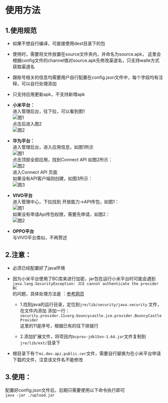 # 使用方法

## 1.使用规范
* 如果不想自行编译，可直接使用dest目录下的包  
* 使用时，需要将文件放置在source文件夹内，并命名为source.apk，
  这里会根据config文件的channel值对source.apk先修改渠道名，只支持walle方式获取渠道名  
* 跟账号相关的信息均需要用户自行配置在config.json文件中，每个字段均有注释，可以自行处理添加
* 只支持应用更新apk，不支持新增apk
  

* **小米平台：**  
进入管理后台，往下拉，可以看到图1  
![图1](./dest/img/小米1.png)  
点击后进入图2  
![图2](./dest/img/小米2.png)  
  

* **华为平台：**  
进入管理后台，进入应用信息，如图1所示  
![图1](./dest/img/华为1.png)  
点击顶部全部应用，找到Connect API 如图2所示：  
![图2](./dest/img/华为2.png)   
进入Connect API 页面  
如果没有API客户端则创建，如图3所示：  
![图3](./dest/img/华为3.png)   
  

* **VIVO平台**  
进入管理中心，下拉找到 开放能力->API传包，如图1：  
![图1](./dest/img/VIVO1.png)  
如果没有申请Api传包权限，需要先申请，如图2：  
![图2](./dest/img/VIVO2.png)
  

* **OPPO平台**  
  与VIVO平台类似，不再赘述

## 2.注意：
* 必须已经配置好了java环境  
* 因为小米平台使用了BC库来进行加密，jar包在运行小米平台时可能会遇到  
`java.lang.SecurityException: JCE cannot authenticate the provider BC`  
的问题，具体处理方法是 ：[参考网页](https://blog.csdn.net/qq_32327553/article/details/73883440) 
    + 1.找到java的运行目录，定位到`jre/lib/security/java.security` 文件，在文件内添加
        添加一行：
        `security.provider.11=org.bouncycastle.jce.provider.BouncyCastleProvider`  
        这里的11是序号，根据已有的往下排就行  
        
    + 2.添加扩展文件，将项目内`bcprov-jdk15on-1.64.jar`文件复制到 `jre/lib/ext/`目录下
        
* 根目录下有个`mi.dev.api.public.cer`文件，需要自行替换为在小米平台申请下载的文件，注意该文件名不能修改

## 3.使用：  
配置好config.json文件后，后期只需要使用以下命令执行即可  
`java -jar ./upload.jar`
    
